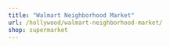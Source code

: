 ```yaml
---
title: "Walmart Neighborhood Market"
url: /hollywood/walmart-neighborhood-market/
shop: supermarket
---
```


